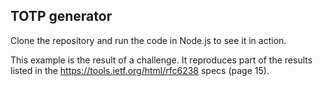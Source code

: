 ## TOTP generator

Clone the repository and run the code in Node.js to see it in action.

This example is the result of a challenge. It reproduces part of the results listed in the https://tools.ietf.org/html/rfc6238 specs (page 15).

